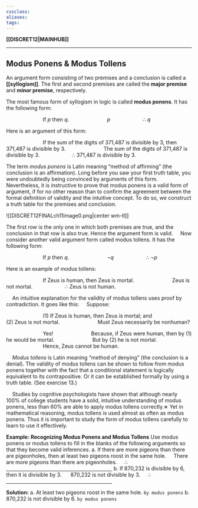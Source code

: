 ```yaml
---
cssclass:
aliases:
tags:
---
```

**[[DISCRET12|MAINHUB]]**

---
## Modus Ponens & Modus Tollens
An argument form consisting of two premises and a conclusion is called a **[[syllogism]]**. The first and second premises are called the **major premise** and **minor premise**, respectively.

The most famous form of syllogism in logic is called **modus ponens**. It has the following form:

$\qquad\qquad\qquad$ If $p$ then $q$.
$\qquad\qquad\qquad$ $p$
$\qquad\qquad\quad\; \therefore$ $q$

Here is an argument of this form:

$\qquad\qquad\qquad$ If the sum of the digits of 371,487 is divisible by 3, then 371,487 is divisible by 3.
$\qquad\qquad\qquad$ The sum of the digits of 371,487 is divisible by 3.
$\qquad\qquad\quad\; \therefore$ 371,487 is divisible by 3.

The term *modus ponens* is Latin meaning “method of affirming” (the conclusion is an affirmation). Long before you saw your first truth table, you were undoubtedly being convinced by arguments of this form. Nevertheless, it is instructive to prove that modus ponens is a valid form of argument, if for no other reason than to confirm the agreement between the formal definition of validity and the intuitive concept. To do so, we construct a truth table for the premises and conclusion.

![[DISCRET12FINALch11image0.png|center wm-tl]]

The first row is the only one in which both premises are true, and the conclusion in that row is also true. Hence the argument form is valid.
$\quad$Now consider another valid argument form called modus tollens. It has the following form:

$\qquad\qquad\qquad$ If $p$ then $q$.
$\qquad\qquad\qquad$ $\lnot q$
$\qquad\qquad\quad\; \therefore$ $\lnot p$

Here is an example of modus tollens:

$\qquad\qquad\qquad$ If Zeus is human, then Zeus is mortal.
$\qquad\qquad\qquad$ Zeus is not mortal.
$\qquad\qquad\quad\; \therefore$ Zeus is not human.

$\quad$An intuitive explanation for the validity of modus tollens uses proof by contradiction. It goes like this:
$\quad$Suppose:

$\qquad\qquad\qquad$ (1) If Zeus is human, then Zeus is mortal; and
$\qquad\qquad\qquad$ (2) Zeus is not mortal.
$\qquad\qquad\qquad$ Must Zeus necessarily be nonhuman?

$\qquad\qquad\qquad$ Yes!
$\qquad\qquad\qquad$ Because, if Zeus were human, then by (1) he would be mortal.
$\qquad\qquad\qquad$ But by (2) he is not mortal.
$\qquad\qquad\qquad$ Hence, Zeus cannot be human.

$\quad$*Modus tollens* is Latin meaning “method of denying” (the conclusion is a denial). The validity of modus tollens can be shown to follow from modus ponens together with the fact that a conditional statement is logically equivalent to its contrapositive. Or it can be established formally by using a truth table. (See exercise 13.)

$\quad$Studies by cognitive psychologists have shown that although nearly 100% of college students have a solid, intuitive understanding of modus ponens, less than 60% are able to apply modus tollens correctly.∗ Yet in mathematical reasoning, modus tollens is used almost as often as modus ponens. Thus it is important to study the form of modus tollens carefully to learn to use it effectively.

**Example: Recognizing Modus Ponens and Modus Tollens**
Use modus ponens or modus tollens to fill in the blanks of the following arguments so that they become valid inferences.
a. If there are more pigeons than there are pigeonholes, then at least two pigeons roost in the same hole.
$\quad$There are more pigeons than there are pigeonholes.
$\quad\therefore$ <u>&nbsp;&nbsp;&nbsp;&nbsp;&nbsp;&nbsp;&nbsp;&nbsp;&nbsp;&nbsp;&nbsp;&nbsp;&nbsp;&nbsp;&nbsp;&nbsp;&nbsp;&nbsp;&nbsp;&nbsp;&nbsp;&nbsp;&nbsp;&nbsp;&nbsp;&nbsp;&nbsp;&nbsp;&nbsp;&nbsp;&nbsp;&nbsp;&nbsp;&nbsp;&nbsp;&nbsp;&nbsp;&nbsp;&nbsp;&nbsp;&nbsp;&nbsp;&nbsp;&nbsp;&nbsp;&nbsp;&nbsp;&nbsp;&nbsp;&nbsp;&nbsp;&nbsp;&nbsp;&nbsp;&nbsp;&nbsp;&nbsp;&nbsp;&nbsp;&nbsp;&nbsp;&nbsp;&nbsp;&nbsp;&nbsp;&nbsp;&nbsp;&nbsp;&nbsp;&nbsp;&nbsp;&nbsp;&nbsp;</u>
b. If 870,232 is divisible by 6, then it is divisible by 3.
$\quad$ 870,232 is not divisible by 3.
$\quad\therefore$ <u>&nbsp;&nbsp;&nbsp;&nbsp;&nbsp;&nbsp;&nbsp;&nbsp;&nbsp;&nbsp;&nbsp;&nbsp;&nbsp;&nbsp;&nbsp;&nbsp;&nbsp;&nbsp;&nbsp;&nbsp;&nbsp;&nbsp;&nbsp;&nbsp;&nbsp;&nbsp;&nbsp;&nbsp;&nbsp;&nbsp;&nbsp;&nbsp;&nbsp;&nbsp;&nbsp;&nbsp;&nbsp;&nbsp;&nbsp;&nbsp;&nbsp;&nbsp;&nbsp;&nbsp;&nbsp;&nbsp;&nbsp;&nbsp;&nbsp;&nbsp;&nbsp;&nbsp;&nbsp;&nbsp;&nbsp;&nbsp;&nbsp;&nbsp;&nbsp;&nbsp;&nbsp;&nbsp;&nbsp;&nbsp;&nbsp;&nbsp;&nbsp;&nbsp;&nbsp;&nbsp;&nbsp;&nbsp;&nbsp;</u>

**Solution:**
a. At least two pigeons roost in the same hole. `by modus ponens`
b. 870,232 is not divisible by 6. `by modus ponens`